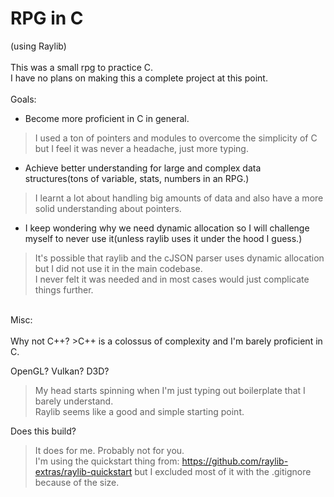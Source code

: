 # RPG in C
(using Raylib)<br>
<br>
This was a small rpg to practice C.<br>
I have no plans on making this a complete project at this point.<br>
<br>
Goals:
- Become more proficient in C in general.
>I used a ton of pointers and modules to overcome the simplicity of C but I feel it was never a headache, just more typing. 
- Achieve better understanding for large and complex data structures(tons of variable, stats, numbers in an RPG.)
>I learnt a lot about handling big amounts of data and also have a more solid understanding about pointers.
- I keep wondering why we need dynamic allocation so I will challenge myself to never use it(unless raylib uses it under the hood I guess.)
>It's possible that raylib and the cJSON parser uses dynamic allocation but I did not use it in the main codebase.<br>
>I never felt it was needed and in most cases would just complicate things further.
<br>
Misc:<br>
<br>
Why not C++?
>C++ is a colossus of complexity and I'm barely proficient in C.

OpenGL? Vulkan? D3D?
>My head starts spinning when I'm just typing out boilerplate that I barely understand. <br>
>Raylib seems like a good and simple starting point.

Does this build?
>It does for me. Probably not for you.<br>
>I'm using the quickstart thing from: https://github.com/raylib-extras/raylib-quickstart but I excluded most of it with the .gitignore because of the size.
